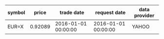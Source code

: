 |symbol|price  |trade date         |request date       |data provider|
|------|-------|-------------------|-------------------|-------------|
|EUR=X |0.92089|2016-01-01 00:00:00|2016-01-01 00:00:00|YAHOO        |
